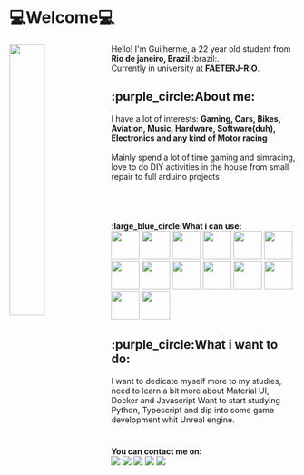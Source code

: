 # :computer:Welcome:computer:

<img src="https://user-images.githubusercontent.com/54013549/208317786-33c283fc-dba2-4614-a798-1840cc12a01f.svg" width="35%" align="Left">

<p Align="left">
  Hello! I'm Guilherme, a 22 year old student from <strong>Rio de janeiro, Brazil</strong> :brazil:. <br>
  Currently in university at <strong>FAETERJ-RIO</strong>. <br>
</p>
<h2>:purple_circle:About me:</h2>
<p Align="left">
  I have a lot of interests: <strong>Gaming, Cars, Bikes, Aviation, Music, Hardware, Software(duh), Electronics and any kind of Motor racing</strong><Br><Br>
  Mainly spend a lot of time gaming and simracing, love to do DIY activities in the house from small repair to full arduino projects
</p>

<h1>
</h1>
  
  <br>
  
  

<p align="left"><strong>:large_blue_circle:What i can use:<br></strong>     
    <img src="https://cdn.jsdelivr.net/gh/devicons/devicon/icons/docker/docker-plain.svg" width= "50px"max-width="50px"/>
    <img src="https://cdn.jsdelivr.net/gh/devicons/devicon/icons/postgresql/postgresql-plain-wordmark.svg" width= "50px"max-width="50px"/>
    <img src="https://cdn.jsdelivr.net/gh/devicons/devicon/icons/figma/figma-original.svg" width= "50px"max-width="50px"/>
    <img src="https://cdn.jsdelivr.net/gh/devicons/devicon/icons/arduino/arduino-original-wordmark.svg" width= "50px"max-width="50px"/>
    <img src="https://cdn.jsdelivr.net/gh/devicons/devicon/icons/ifttt/ifttt-original.svg" width= "50px"max-width="50px"/>
    <img src="https://cdn.jsdelivr.net/gh/devicons/devicon/icons/html5/html5-original.svg" width= "50px"max-width="50px"/>
    <img src="https://cdn.jsdelivr.net/gh/devicons/devicon/icons/css3/css3-original.svg" width= "50px"max-width="50px"/>
    <img src="https://cdn.jsdelivr.net/gh/devicons/devicon/icons/c/c-original.svg" width= "50px"max-width="50px"/>   
    <img src="https://cdn.jsdelivr.net/gh/devicons/devicon/icons/csharp/csharp-original.svg" width= "50px"max-width="50px"/>
    <img src="https://cdn.jsdelivr.net/gh/devicons/devicon/icons/java/java-original.svg" width= "50px"max-width="50px"/>
    <img src="https://cdn.jsdelivr.net/gh/devicons/devicon/icons/javascript/javascript-original.svg" width= "50px"max-width="50px"/>
    <img src="https://cdn.jsdelivr.net/gh/devicons/devicon/icons/nodejs/nodejs-original.svg" width= "50px"max-width="50px"/>
    <img src="https://cdn.jsdelivr.net/gh/devicons/devicon/icons/materialui/materialui-original.svg" width= "50px"max-width="50px"/>
    <img src="https://cdn.jsdelivr.net/gh/devicons/devicon/icons/react/react-original.svg" width= "50px"max-width="50px"/>          
</p>

<h2>:purple_circle:What i want to do:</h2>
<p>
  I want to dedicate myself more to my studies, need to learn a bit more about Material UI, Docker and Javascript
  Want to start studying Python, Typescript and dip into some game development whit Unreal engine.
</p>
<h1></h1>

<p>
  <strong>You can contact me on: </strong><br>
  <a href="mailto:guilam.dev@gmail.com" alt="Gmail">
  <img src="https://img.shields.io/badge/-Gmail-FF0000?style=flat-square&labelColor=FF0000&logo=gmail&logoColor=white&link=guilam.dev@gmail.com" /></a>
  
  <a href="https://www.linkedin.com/in/guilherme-almeida-ab1aa0206/" alt="Linkedin">
  <img src="https://img.shields.io/badge/-Linkedin-0e76a8?style=flat-square&logo=Linkedin&logoColor=white&link=https://www.linkedin.com/in/guilherme-almeida-ab1aa0206/" /></a>
  
  <a href="https://wa.me/552197571149" alt="WhatsApp">
  <img src="https://img.shields.io/badge/-WhatsApp-25d366?style=flat-square&labelColor=25d366&logo=whatsapp&logoColor=white&link=https://wa.me/552197571149"/></a>
  
  <a href="https://discord.com/users/301415044527161344" alt="WhatsApp">
  <img src="https://img.shields.io/badge/-Discord-7289da?style=flat-square&labelColor=7289da&logo=Discord&logoColor=white&link=https://discord.com/users/301415044527161344"/></a>
  
  <a href="https://twitter.com/Guil0Baka" alt="WhatsApp">
  <img src="https://img.shields.io/badge/-Twitter-1DA1F2?style=flat-square&labelColor=1DA1F2&logo=Twitter&logoColor=white&link=https://twitter.com/Guil0Baka"/></a>
  
</p>
<!---
Guil-Baka/Guil-Baka is a ✨ special ✨ repository because its `README.md` (this file) appears on your GitHub profile.
You can click the Preview link to take a look at your changes.
--->

<!---
![undraw_firmware_re_fgdy](https://user-images.githubusercontent.com/54013549/208317786-33c283fc-dba2-4614-a798-1840cc12a01f.svg)

--->
